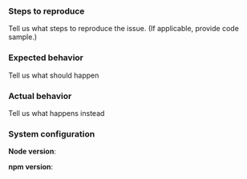 <!--
# Contributing

We would love for you to contribute and help us make this even better! Start reading [this document](contributing.md) to see it is not difficult as you might have imagined.

## Code of Conduct

Help us keep this project open and inclusive. Please read and follow our thoughts on [Code of Conduct](http://confcodeofconduct.com/).

## License

By contributing your code, you agree to license your contribution under the MIT license.
-->

### Steps to reproduce

Tell us what steps to reproduce the issue. (If applicable, provide code sample.)

### Expected behavior

Tell us what should happen

### Actual behavior

Tell us what happens instead

### System configuration

**Node version**:

**npm version**:
